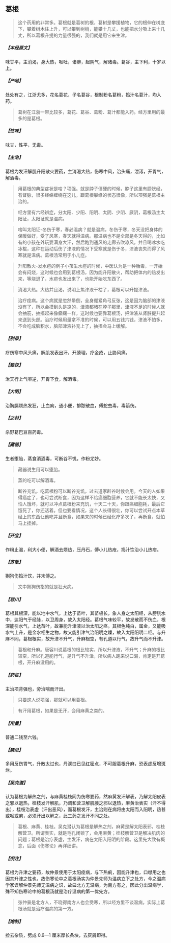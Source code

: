 ## 葛根

> 这个药用的非常多。葛根就是葛树的根，葛树是攀援植物，它的根伸在树底下，攀着树木往上升，可以攀到树梢，能攀十几丈，也能把水分吸上来十几丈，所以葛根升提的力量很强的，我们就是用它来生津。

##### 【本经原文】
味甘平，主消渴，身大热，呕吐，诸痹，起阴气，解诸毒。葛谷，主下利，十岁以上。
##### 【产地】
处处有之，江浙尤多，花名葛花，子名葛谷，根制粉名葛粉，捣汁名葛汁，均入药。

> 葛树在江浙一带比较多，葛花、葛谷、葛粉、葛汁都能入药。经方里用的最多的是葛根。

##### 【性味】
味甘，性平，无毒。
##### 【主治】
葛根为发汗解肌升阳散火要药，主消渴大热，伤寒中风，治头痛，泄泻，开胃气，解酒毒。

> 用葛根的典型症状是啥？项强。就是脖子僵硬的时候，脖子这里有膀胱经，有督脉，很多经络缠绕在这儿，跟葛根攀缘的状态很像，所以项强是葛根主治的。

> 经方里有六经辨症，分太阳、少阳、阳明、太阴、少阴、厥阴，葛根汤主太阳证，太阳证就是温病。

> 啥叫太阳证-冬伤于寒，春必温病？就是温病，冬伤于寒，冬天没把身体的保暖做好，受了风寒，春天就得温病。那温病也不是全部是冬天得的，比如有的小孩在外玩耍满身大汗，然后跑到通风的走廊去吹凉风，并且喝冰水吃冰棍，这种在运动后伤了津液的情况下受寒就是伤于冬，津液丧失而得了风寒就是温病。葛根汤常用于小儿症。

> 升阳散火-发水痘的例子小孩生水痘的时候，中医认为是一种胎毒，一开始会有闷烧，这时候也会用到葛根汤，因为能升阳散火，帮助把体内的热发出来，等烧退了，水痘也发出来了，也能开始吃东西了。

> 消渴大热。大热并且渴，说明上焦津液干枯了，葛根可以升提津液。

> 治疗痉病‍。这个病就是忽然晕倒，全身绷紧角弓反张，这是因为脑部的津液没有了，所以会摸到头是凉的，津液都堵在脖子那里，津液不足的时候人就会抽筋，抽搐起来像癫痫一样，这时候也要靠葛根汤，把津液从肾脏提升起来送到头部。治疗时候用量拿不准的时候，可以用五钱六钱，津液不怕多，不会吃成脑积水，脑部津液补充上了，抽搐会马上缓解。

##### 【别录】
疗伤寒中风头痛，解肌发表出汗，开腠理，疗金疮，止胁风痛。
##### 【甄权】
治天行上气呕逆，开胃下食，解酒毒。
##### 【大明】
治胸膈烦热发狂，止血痢，通小便，排脓破血，傅蛇虫毒，毒箭伤。
##### 【之材】
杀野葛巴豆百药毒。
##### 【藏器】
生者堕胎，蒸食消酒毒，可断谷不饥，作粉尤妙。

> 藏器说生用可以堕胎。

> 蒸的吃可以解酒毒。

> 断谷充饥‍‍‍‍。吃葛根粉可以断谷充饥，过去道家辟谷时候会用。今天的人如果得癌症了，也可尝试断食，因为这样不给癌细胞营养，它就不能长太快，又怕人饿坏，就可以冲点葛根粉来充饥，十天二十天，你跟癌细胞耗，最后它饿死了，你还活着。但也要看情况，这个人长得很壮，你可以尝试开点本草经上的东西让他吃并且断食，如果来的时候已经化疗多次了，再断食，就怕马上挂掉。

##### 【开宝】
作粉止渴，利大小便，解酒去烦热，压丹石，傅小儿热疮，捣汁饮治小儿热痞。
##### 【苏敬】
猘狗伤捣汁饮，并末傅之。

> 文中猘狗伤指的就是狂犬病。

##### 【容川】
葛根其根深，能以地中水气，上达于苗叶，其苗极长，象人身之太阳经，从膀胱水中，达阳气于经脉，以卫周身，故入太阳经。葛根气味较平，故发散而不伤血，根深能引水气，上达苗叶，故兼能升津液以治太阳之痉。其根色纯白，属金，又能吸水气上升，是金水相生之物，故又能引津气治阳明之燥，故入太阳阳明二经。与升麻不同，葛根根实，故升津不升气，升麻根空，有孔道以行气，故升气而不升津。

> 葛根和升麻。唐容川说葛根的根比较实，所以升津液，不升气；升麻的根比较空，所以孔道能行气，是升气不升津，所以病人跑来说口渴，肯定是开葛根，开升麻没用的。

##### 【药征】
主治项背强也，旁治喘而汗出。

> 只要这人说项强，那就可以用葛根。

> 有汗用葛根，如果是无汗，会用麻黄之类的。

##### 【用量】
普通二钱至六钱。
##### 【禁忌】
多用反伤胃气，升散太过也，丹溪曰已见红密点，不可服葛根升麻，恐表虚反增斑烂。
##### 【吴克潜】
认为葛根为解热之剂，与麻黄桂枝同为伤寒要药，然麻黄发汗解表，乃解太阳皮表之邪以退热，桂枝发汗解肌，乃调和营卫解肌腠之邪以退热，麻黄治表实（汗不得出），桂枝治表虚（汗出恶风），而葛根发汗，主治则在病将由太阳而入阳明，热甚或呕或痢，必须汗出以解之，此三药之发汗不同之处。

> 葛根、麻黄、桂枝。吴克潜认为葛根是解热之剂，麻黄是解太阳表邪，桂枝解营卫。所谓表实，就是毛孔闭锁了，会用麻黄；桂枝解营卫是解决肌肉的问题；葛根是治疗表虚，主发汗，病在太阳入阳明的阶段。这里先大致有概念，后面《伤寒论》再详细讲。

##### 【倪注】
葛根为升津之要药，故仲景使用于太阳痉病，与下热痢，因能升津也，口噤用之也因其升津之性也，故伤寒论中之葛根汤实为仲景先师为温病立下之处方，今之温病学家误解仲景先师无温病之识，故曰北方无温病，为南方有之，因此分出温病学，殊不知伤寒论中的葛根汤就是治疗温病的第一优先方。

> 张仲景是北方人，不晓得南方人也会受寒，所以经方里不谈温病，实际上葛根汤就是治疗温病的第一方。

##### 【炮制】
捡去杂质，劈成 0.6—1 厘米厚长条块，去灰屑即得。
